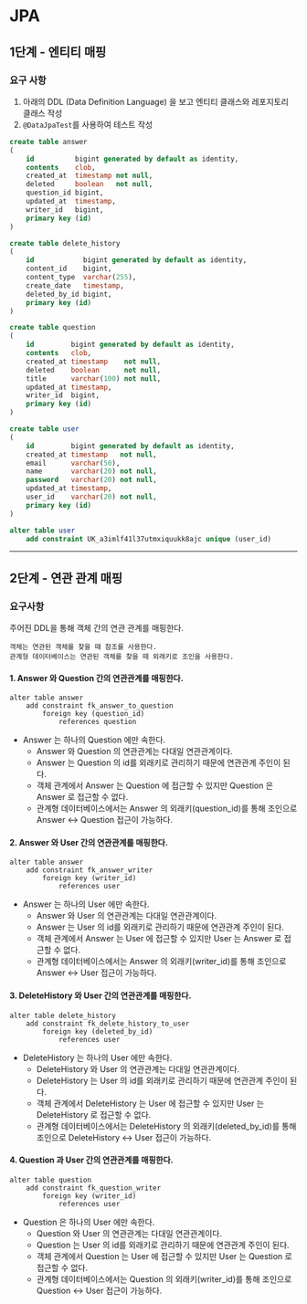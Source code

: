 # JPA

## 1단계 - 엔티티 매핑

### 요구 사항

1. 아래의 DDL (Data Definition Language) 을 보고 엔티티 클래스와 레포지토리 클래스 작성
2. `@DataJpaTest`를 사용하여 테스트 작성

```sql
create table answer
(
    id          bigint generated by default as identity,
    contents    clob,
    created_at  timestamp not null,
    deleted     boolean   not null,
    question_id bigint,
    updated_at  timestamp,
    writer_id   bigint,
    primary key (id)
)
```

```sql
create table delete_history
(
    id            bigint generated by default as identity,
    content_id    bigint,
    content_type  varchar(255),
    create_date   timestamp,
    deleted_by_id bigint,
    primary key (id)
)
```

```sql
create table question
(
    id         bigint generated by default as identity,
    contents   clob,
    created_at timestamp    not null,
    deleted    boolean      not null,
    title      varchar(100) not null,
    updated_at timestamp,
    writer_id  bigint,
    primary key (id)
)
```

```sql
create table user
(
    id         bigint generated by default as identity,
    created_at timestamp   not null,
    email      varchar(50),
    name       varchar(20) not null,
    password   varchar(20) not null,
    updated_at timestamp,
    user_id    varchar(20) not null,
    primary key (id)
)

alter table user
    add constraint UK_a3imlf41l37utmxiquukk8ajc unique (user_id)
```

---

## 2단계 - 연관 관계 매핑

### 요구사항

주어진 DDL을 통해 객체 간의 연관 관계를 매핑한다.

```text
객체는 연관된 객체를 찾을 때 참조를 사용한다.
관계형 데이터베이스는 연관된 객체를 찾을 때 외래키로 조인을 사용한다.
```

#### 1. Answer 와 Question 간의 연관관계를 매핑한다.

```h2
alter table answer
    add constraint fk_answer_to_question
        foreign key (question_id)
            references question
```

- Answer 는 하나의 Question 에만 속한다.
    - Answer 와 Question 의 연관관계는 다대일 연관관계이다.
    - Answer 는 Question 의 id를 외래키로 관리하기 때문에 연관관계 주인이 된다.
    - 객체 관계에서 Answer 는 Question 에 접근할 수 있지만 Question 은 Answer 로 접근할 수 없다.
    - 관계형 데이터베이스에서는 Answer 의 외래키(question_id)를 통해 조인으로 Answer <-> Question 접근이 가능하다.

#### 2. Answer 와 User 간의 연관관계를 매핑한다.

```h2
alter table answer
    add constraint fk_answer_writer
        foreign key (writer_id)
            references user
```

- Answer 는 하나의 User 에만 속한다.
    - Answer 와 User 의 연관관계는 다대일 연관관계이다.
    - Answer 는 User 의 id를 외래키로 관리하기 때문에 연관관계 주인이 된다.
    - 객체 관계에서 Answer 는 User 에 접근할 수 있지만 User 는 Answer 로 접근할 수 없다.
    - 관계형 데이터베이스에서는 Answer 의 외래키(writer_id)를 통해 조인으로 Answer <-> User 접근이 가능하다.

#### 3. DeleteHistory 와 User 간의 연관관계를 매핑한다.

```h2
alter table delete_history
    add constraint fk_delete_history_to_user
        foreign key (deleted_by_id)
            references user
```

- DeleteHistory 는 하나의 User 에만 속한다.
    - DeleteHistory 와 User 의 연관관계는 다대일 연관관계이다.
    - DeleteHistory 는 User 의 id를 외래키로 관리하기 때문에 연관관계 주인이 된다.
    - 객체 관계에서 DeleteHistory 는 User 에 접근할 수 있지만 User 는 DeleteHistory 로 접근할 수 없다.
    - 관계형 데이터베이스에서는 DeleteHistory 의 외래키(deleted_by_id)를 통해 조인으로 DeleteHistory <-> User 접근이 가능하다.

#### 4. Question 과 User 간의 연관관계를 매핑한다.

```h2
alter table question
    add constraint fk_question_writer
        foreign key (writer_id)
            references user
```

- Question 은 하나의 User 에만 속한다.
    - Question 와 User 의 연관관계는 다대일 연관관계이다.
    - Question 는 User 의 id를 외래키로 관리하기 때문에 연관관계 주인이 된다.
    - 객체 관계에서 Question 는 User 에 접근할 수 있지만 User 는 Question 로 접근할 수 없다.
    - 관계형 데이터베이스에서는 Question 의 외래키(writer_id)를 통해 조인으로 Question <-> User 접근이 가능하다.